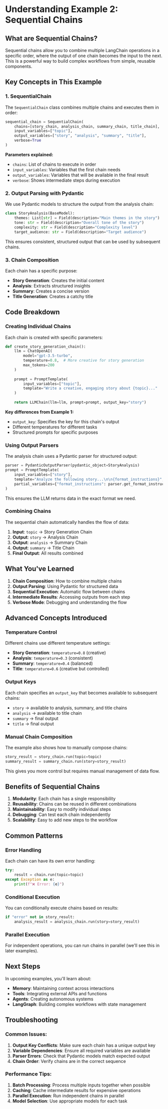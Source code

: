 # Understanding Example 2: Sequential Chains

## What are Sequential Chains?

Sequential chains allow you to combine multiple LangChain operations in a specific order, where the output of one chain becomes the input to the next. This is a powerful way to build complex workflows from simple, reusable components.

## Key Concepts in This Example

### 1. SequentialChain
The `SequentialChain` class combines multiple chains and executes them in order:
```python
sequential_chain = SequentialChain(
    chains=[story_chain, analysis_chain, summary_chain, title_chain],
    input_variables=["topic"],
    output_variables=["story", "analysis", "summary", "title"],
    verbose=True
)
```

**Parameters explained:**
- `chains`: List of chains to execute in order
- `input_variables`: Variables that the first chain needs
- `output_variables`: Variables that will be available in the final result
- `verbose`: Shows intermediate steps during execution

### 2. Output Parsing with Pydantic
We use Pydantic models to structure the output from the analysis chain:
```python
class StoryAnalysis(BaseModel):
    themes: List[str] = Field(description="Main themes in the story")
    tone: str = Field(description="Overall tone of the story")
    complexity: str = Field(description="Complexity level")
    target_audience: str = Field(description="Target audience")
```

This ensures consistent, structured output that can be used by subsequent chains.

### 3. Chain Composition
Each chain has a specific purpose:
- **Story Generation**: Creates the initial content
- **Analysis**: Extracts structured insights
- **Summary**: Creates a concise version
- **Title Generation**: Creates a catchy title

## Code Breakdown

### Creating Individual Chains
Each chain is created with specific parameters:

```python
def create_story_generation_chain():
    llm = ChatOpenAI(
        model="gpt-3.5-turbo",
        temperature=0.8,  # More creative for story generation
        max_tokens=200
    )
    
    prompt = PromptTemplate(
        input_variables=["topic"],
        template="Write a creative, engaging story about {topic}..."
    )
    
    return LLMChain(llm=llm, prompt=prompt, output_key="story")
```

**Key differences from Example 1:**
- `output_key`: Specifies the key for this chain's output
- Different temperatures for different tasks
- Structured prompts for specific purposes

### Using Output Parsers
The analysis chain uses a Pydantic parser for structured output:

```python
parser = PydanticOutputParser(pydantic_object=StoryAnalysis)
prompt = PromptTemplate(
    input_variables=["story"],
    template="Analyze the following story...\n\n{format_instructions}",
    partial_variables={"format_instructions": parser.get_format_instructions()}
)
```

This ensures the LLM returns data in the exact format we need.

### Combining Chains
The sequential chain automatically handles the flow of data:

1. **Input**: `topic` → Story Generation Chain
2. **Output**: `story` → Analysis Chain
3. **Output**: `analysis` → Summary Chain
4. **Output**: `summary` → Title Chain
5. **Final Output**: All results combined

## What You've Learned

1. **Chain Composition**: How to combine multiple chains
2. **Output Parsing**: Using Pydantic for structured data
3. **Sequential Execution**: Automatic flow between chains
4. **Intermediate Results**: Accessing outputs from each step
5. **Verbose Mode**: Debugging and understanding the flow

## Advanced Concepts Introduced

### Temperature Control
Different chains use different temperature settings:
- **Story Generation**: `temperature=0.8` (creative)
- **Analysis**: `temperature=0.3` (consistent)
- **Summary**: `temperature=0.4` (balanced)
- **Title**: `temperature=0.6` (creative but controlled)

### Output Keys
Each chain specifies an `output_key` that becomes available to subsequent chains:
- `story` → available to analysis, summary, and title chains
- `analysis` → available to title chain
- `summary` → final output
- `title` → final output

### Manual Chain Composition
The example also shows how to manually compose chains:
```python
story_result = story_chain.run(topic=topic)
summary_result = summary_chain.run(story=story_result)
```

This gives you more control but requires manual management of data flow.

## Benefits of Sequential Chains

1. **Modularity**: Each chain has a single responsibility
2. **Reusability**: Chains can be reused in different combinations
3. **Maintainability**: Easy to modify individual steps
4. **Debugging**: Can test each chain independently
5. **Scalability**: Easy to add new steps to the workflow

## Common Patterns

### Error Handling
Each chain can have its own error handling:
```python
try:
    result = chain.run(topic=topic)
except Exception as e:
    print(f"❌ Error: {e}")
```

### Conditional Execution
You can conditionally execute chains based on results:
```python
if "error" not in story_result:
    analysis_result = analysis_chain.run(story=story_result)
```

### Parallel Execution
For independent operations, you can run chains in parallel (we'll see this in later examples).

## Next Steps

In upcoming examples, you'll learn about:
- **Memory**: Maintaining context across interactions
- **Tools**: Integrating external APIs and functions
- **Agents**: Creating autonomous systems
- **LangGraph**: Building complex workflows with state management

## Troubleshooting

### Common Issues:

1. **Output Key Conflicts**: Make sure each chain has a unique output key
2. **Variable Dependencies**: Ensure all required variables are available
3. **Parser Errors**: Check that Pydantic models match expected output
4. **Chain Order**: Verify chains are in the correct sequence

### Performance Tips:

1. **Batch Processing**: Process multiple inputs together when possible
2. **Caching**: Cache intermediate results for expensive operations
3. **Parallel Execution**: Run independent chains in parallel
4. **Model Selection**: Use appropriate models for each task 